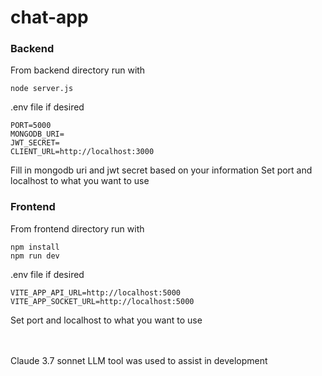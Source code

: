 # chat-app

### Backend

From backend directory run with

<code>node server.js
</code>

.env file if desired

```
PORT=5000
MONGODB_URI=
JWT_SECRET=
CLIENT_URL=http://localhost:3000
```

Fill in mongodb uri and jwt secret based on your information
Set port and localhost to what you want to use 

### Frontend

From frontend directory run with

```
npm install
npm run dev
```

.env file if desired

```
VITE_APP_API_URL=http://localhost:5000
VITE_APP_SOCKET_URL=http://localhost:5000
```

Set port and localhost to what you want to use 



<br>
<br>
Claude 3.7 sonnet LLM tool was used to assist in development
